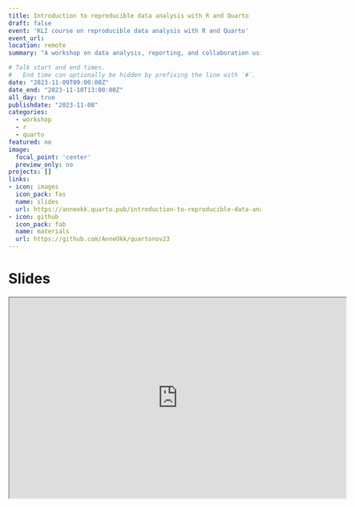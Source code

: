 ```yaml
---
title: Introduction to reproducible data analysis with R and Quarto
draft: false
event: 'KLI course on reproducible data analysis with R and Quarto'
event_url: 
location: remote
summary: "A workshop on data analysis, reporting, and collaboration using R and Quarto."

# Talk start and end times.
#   End time can optionally be hidden by prefixing the line with `#`.
date: "2023-11-09T09:00:00Z"
date_end: "2023-11-10T13:00:00Z"
all_day: true
publishdate: "2023-11-08"
categories:
  - workshop
  - r 
  - quarto
featured: no
image:
  focal_point: 'center'
  preview_only: no
projects: []
links:
- icon: images
  icon_pack: fas
  name: slides
  url: https://anneokk.quarto.pub/introduction-to-reproducible-data-analysis-with-r-and-quarto/#/title-slide
- icon: github
  icon_pack: fab
  name: materials
  url: https://github.com/AnneOkk/quartonov23
---
```


# Slides 

<iframe src="https://anneokk.quarto.pub/introduction-to-reproducible-data-analysis-with-r-and-quarto/#/title-slide" width="672" height="400px" data-external="1"></iframe>

 

